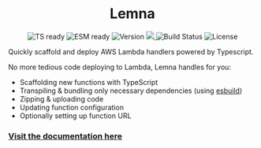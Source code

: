 <h1 align="center">Lemna</h1>

<p align="center">
  <img src="https://img.shields.io/static/v1?label=&message=TS+ready&color=000000&logo=typescript" alt="TS ready">
  <img src="https://img.shields.io/static/v1?label=&message=ESM+ready&color=%23000000&logo=javascript" alt="ESM ready">
  <img src="https://badge.fury.io/js/lemna.svg" alt="Version">
  <a href="https://codecov.io/gh/marvin-j97/lemna">
    <img src="https://codecov.io/gh/marvin-j97/lemna/branch/main/graph/badge.svg?token=T6L95TZZXA"/>
  </a>
  <img src="https://github.com/marvin-j97/lemna/actions/workflows/node.js.yml/badge.svg" alt="Build Status">
  <img src="https://img.shields.io/github/license/marvin-j97/lemna" alt="License">
</p>

Quickly scaffold and deploy AWS Lambda handlers powered by Typescript.

No more tedious code deploying to Lambda, Lemna handles for you:

- Scaffolding new functions with TypeScript
- Transpiling & bundling only necessary dependencies (using [esbuild](https://esbuild.github.io))
- Zipping & uploading code
- Updating function configuration
- Optionally setting up function URL

### [Visit the documentation here](https://marvin-j97.github.io/lemna)
